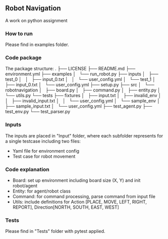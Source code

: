 ## Robot Navigation

A work on python assignment

### How to run

Please find in examples folder.

### Code package

The package structure:
.
├── LICENSE
├── README.md
├── environment.yml
├── examples
│   └── run_robot.py
├── inputs
│   ├── test_0
│   │   ├── input_0.txt
│   │   └── user_config.yml
│   └── test_1
│       ├── input_0.txt
│       └── user_config.yml
├── setup.py
├── src
│   └── robotnavigation
│       ├── board.py
│       ├── command.py
│       ├── entity.py
│       └── utils.py
└── tests
    ├── fixtures
    │   ├── input.txt
    │   ├── invalid_env
    │   │   ├── invalid_input.txt
    │   │   └── user_config.yml
    │   └── sample_env
    │       ├── sample_input.txt
    │       └── user_config.yml
    ├── test_agent.py
    ├── test_env.py
    └── test_parser.py

### Inputs

The inputs are placed in "Input" folder, where each subfolder represents for a single testcase including two files:
- Yaml file for environment config
- Test case for robot movement

### Code explanation

- Board: set up environment including board size (X, Y) and init robot/agent
- Entity: for agent/robot class
- Command: for command processing, parse command from input file
- Utils: include definitions for Action [PLACE, MOVE, LEFT, RIGHT, REPORT], Direction[NORTH, SOUTH, EAST, WEST]


### Tests

Please find in "Tests" folder with pytest applied.

